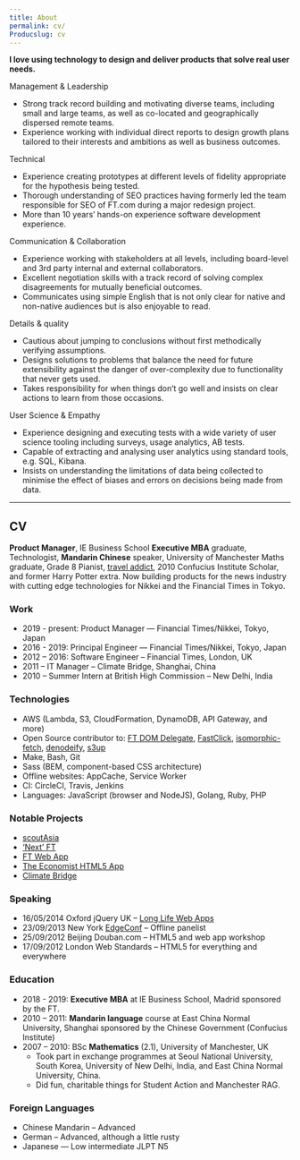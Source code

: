 ```yaml
---
title: About
permalink: cv/
Producslug: cv
---
```


**I love using technology to design and deliver products that solve real user needs.**

Management & Leadership
- Strong track record building and motivating diverse teams, including small and large teams, as well as co-located and geographically dispersed remote teams.
- Experience working with individual direct reports to design growth plans tailored to their interests and ambitions as well as business outcomes.

Technical
- Experience creating prototypes at different levels of fidelity appropriate for the hypothesis being tested.
- Thorough understanding of SEO practices having formerly led the team responsible for SEO of FT.com during a major redesign project.
- More than 10 years’ hands-on experience software development experience.

Communication & Collaboration
- Experience working with stakeholders at all levels, including board-level and 3rd party internal and external collaborators.
- Excellent negotiation skills with a track record of solving complex disagreements for mutually beneficial outcomes.
- Communicates using simple English that is not only clear for native and non-native audiences but is also enjoyable to read.

Details & quality
- Cautious about jumping to conclusions without first methodically verifying assumptions.
- Designs solutions to problems that balance the need for future extensibility against the danger of over-complexity due to functionality that never gets used.
- Takes responsibility for when things don’t go well and insists on clear actions to learn from those occasions.

User Science & Empathy
- Experience designing and executing tests with a wide variety of user science tooling including surveys, usage analytics, AB tests.
- Capable of extracting and analysing user analytics using standard tools, e.g. SQL, Kibana.
- Insists on understanding the limitations of data being collected to minimise the effect of biases and errors on decisions being made from data. 

---

## CV

**Product Manager**, IE Business School **Executive MBA** graduate, Technologist, **Mandarin Chinese** speaker, University of Manchester Maths graduate, Grade 8 Pianist, [travel addict](https://www.facebook.com/photo.php?v=103878763725&set=vb.501043725&type=2&theater), 2010 Confucius Institute Scholar, and former Harry Potter extra. Now building products for the news industry with cutting edge technologies for Nikkei and the Financial Times in Tokyo.

### Work

- 2019 - present: Product Manager — Financial Times/Nikkei, Tokyo, Japan
- 2016 - 2019: Principal Engineer — Financial Times/Nikkei, Tokyo, Japan
- 2012 – 2016: Software Engineer – Financial Times, London, UK
- 2011 – IT Manager – Climate Bridge, Shanghai, China
- 2010 – Summer Intern at British High Commission – New Delhi, India

### Technologies

- AWS (Lambda, S3, CloudFormation, DynamoDB, API Gateway, and more)
- Open Source contributor to: [FT DOM Delegate](https://github.com/ftlabs/ftdomdelegate), [FastClick](https://github.com/ftlabs/fastclick), [isomorphic-fetch](https://github.com/matthew-andrews/isomorphic-fetch), [denodeify](https://github.com/matthew-andrews/denodeify), [s3up](https://github.com/matthew-andrews/s3up)
- Make, Bash, Git
- Sass (BEM, component-based CSS architecture)
- Offline websites: AppCache, Service Worker
- CI: CircleCI, Travis, Jenkins
- Languages: JavaScript (browser and NodeJS), Golang, Ruby, PHP

### Notable Projects

- [scoutAsia](https://scout.asia)
- [‘Next’ FT](https://www.ft.com/)
- [FT Web App](http://labs.ft.com/articles/the-ft-web-app/)
- [The Economist HTML5 App](http://labs.ft.com/articles/the-economist/)
- [Climate Bridge](https://mattandre.ws/portfolio/climate-bridge/)

### Speaking

- 16/05/2014 Oxford jQuery UK – [Long Life Web Apps](http://matthew-andrews.github.io/talk-long-life-web-apps/)
- 23/09/2013 New York [EdgeConf](http://edgeconf.com/2013-nyc/schedule.html) – Offline panelist
- 25/09/2012 Beijing Douban.com – HTML5 and web app workshop
- 17/09/2012 London Web Standards – HTML5 for everything and everywhere

### Education

- 2018 - 2019: **Executive MBA** at IE Business School, Madrid sponsored by the FT.
- 2010 – 2011: **Mandarin language** course at East China Normal University, Shanghai sponsored by the Chinese Government (Confucius Institute)
- 2007 – 2010: BSc **Mathematics** (2.1), University of Manchester, UK
	- Took part in exchange programmes at Seoul National University, South Korea, University of New Delhi, India, and East China Normal University, China.
	- Did fun, charitable things for Student Action and Manchester RAG.

### Foreign Languages

- Chinese Mandarin – Advanced
- German – Advanced, although a little rusty
- Japanese — Low intermediate JLPT N5
